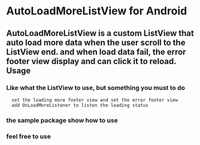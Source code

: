 AutoLoadMoreListView for Android
====================
AutoLoadMoreListView is a custom ListView that auto load more data when the user scroll to the ListView end.
and when load data fail, the error footer view display and can click it to reload.
Usage
-----
### Like what the ListView to use, but something you must to do
`````
  set the loading more footer view and set the error footer view
  add OnLoadMoreListener to listen the loading status
`````
### the sample package show how to use
### feel free to use
